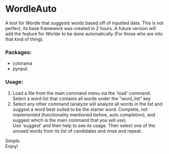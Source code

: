 # WordleAuto
A tool for *Wordle* that suggests words based off of inputted data. This is not perfect, its base framework was created in 2 hours.
A future version will add the feature for *Worlde* to be done automatically (For those who are into that kind of thing).

### Packages:
- colorama
- pynput

### Usage:
1. Load a file from the main command menu via the 'load' command. Select a word list that contains all words under the "word_list" key
2. Select any other command (analyze will analyze all words in the list and suggest a word best suited to be the starter word. Complete, not implemented (functionality mentioned before, auto completion), and suggest which is the main command that you will use).\
Use 'suggest' and then help to see its usage. Then select one of the unused words from its list of candidates and rinse and repeat.

Simple. \
Enjoy!
